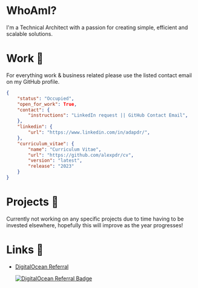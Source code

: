 # WhoAmI?
I'm a Technical Architect with a passion for creating simple, efficient and scalable solutions.


# Work 💼
For everything work & business related please use the listed contact email on my GitHub profile. 
```json
{
    "status": "Occupied",
    "open_for_work": True,
    "contact": {
        "instructions": "LinkedIn request || GitHub Contact Email",
    },
    "linkedin": {
        "url": "https://www.linkedin.com/in/adapdr/",
    },
    "curriculum_vitae": {
        "name": "Curriculum Vitae",
        "url": "https://github.com/alexpdr/cv",
        "version": "latest",
        "release": "2023"
    }
}
```

# Projects 🚀
Currently not working on any specific projects due to time having to be invested elsewhere,
hopefully this will improve as the year progresses!

# Links 🔗

- [DigitalOcean Referral](https://m.do.co/c/b9b1114c454f)

    <a href="https://www.digitalocean.com/?refcode=b9b1114c454f&utm_campaign=Referral_Invite&utm_medium=Referral_Program&utm_source=badge"><img src="https://web-platforms.sfo2.digitaloceanspaces.com/WWW/Badge%202.svg" alt="DigitalOcean Referral Badge" /></a>
